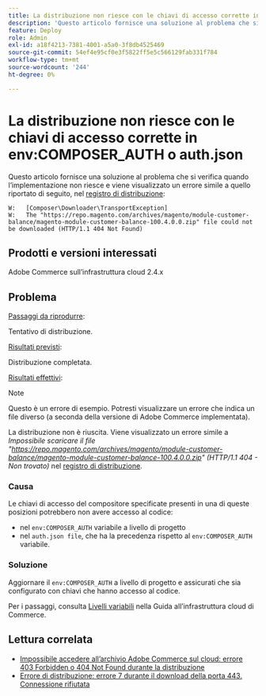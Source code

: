 ```yaml
---
title: La distribuzione non riesce con le chiavi di accesso corrette in env:COMPOSER_AUTH o auth.json
description: 'Questo articolo fornisce una soluzione al problema che si verifica quando la distribuzione non riesce e viene visualizzato il seguente errore: "Impossibile scaricare il file https://repo.magento.com/archives/magento/module-customer-balance/magento-module-customer-balance-100.4.0.0.zip (HTTP/1.1 404 - Non trovato)".'
feature: Deploy
role: Admin
exl-id: a18f4213-7381-4001-a5a0-3f8db4525469
source-git-commit: 54ef4e95cf0e3f5822ff5e5c566129fab331f784
workflow-type: tm+mt
source-wordcount: '244'
ht-degree: 0%

---
```


# La distribuzione non riesce con le chiavi di accesso corrette in env:COMPOSER_AUTH o auth.json

Questo articolo fornisce una soluzione al problema che si verifica quando l’implementazione non riesce e viene visualizzato un errore simile a quello riportato di seguito, nel [registro di distribuzione](/docs/commerce-cloud-service/user-guide/develop/test/log-locations#deploy-log):

```
W:   [Composer\Downloader\TransportException]
W:   The "https://repo.magento.com/archives/magento/module-customer-balance/magento-module-customer-balance-100.4.0.0.zip" file could not be downloaded (HTTP/1.1 404 Not Found)
```

## Prodotti e versioni interessati

Adobe Commerce sull’infrastruttura cloud 2.4.x

## Problema  

<u>Passaggi da riprodurre</u>:

Tentativo di distribuzione. 

<u>Risultati previsti</u>:

Distribuzione completata.

<u>Risultati effettivi</u>:

>[!NOTE]
>
>Questo è un errore di esempio. Potresti visualizzare un errore che indica un file diverso (a seconda della versione di Adobe Commerce implementata).

La distribuzione non è riuscita. Viene visualizzato un errore simile a *Impossibile scaricare il file &quot;https://repo.magento.com/archives/magento/module-customer-balance/magento-module-customer-balance-100.4.0.0.zip&quot; (HTTP/1.1 404 - Non trovato)* nel [registro di distribuzione](/docs/commerce-cloud-service/user-guide/develop/test/log-locations#deploy-log).


### Causa

Le chiavi di accesso del compositore specificate presenti in una di queste posizioni potrebbero non avere accesso al codice:

* nel `env:COMPOSER_AUTH` variabile a livello di progetto
* nel `auth.json file`, che ha la precedenza rispetto al `env:COMPOSER_AUTH` variabile.

### Soluzione

Aggiornare il `env:COMPOSER_AUTH` a livello di progetto e assicurati che sia configurato con chiavi che hanno accesso al codice.

Per i passaggi, consulta [Livelli variabili](/docs/commerce-cloud-service/user-guide/configure/env/variable-levels) nella Guida all’infrastruttura cloud di Commerce.

## Lettura correlata

* [Impossibile accedere all’archivio Adobe Commerce sul cloud: errore 403 Forbidden o 404 Not Found durante la distribuzione](/docs/commerce-knowledge-base/kb/troubleshooting/deployment/magento-commerce-cloud-repo-could-not-be-accessed-403-forbidden-or-404-not-found-error-when-deploying.html)
* [Errore di distribuzione: errore 7 durante il download della porta 443. Connessione rifiutata](https://experienceleague.adobe.com/en/docs/commerce-knowledge-base/kb/troubleshooting/deployment/deployment-error-downloading-connection-refused-adobe-commerce)
